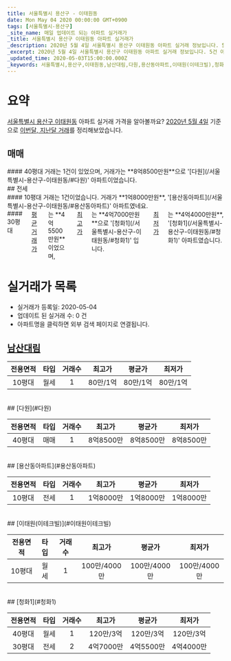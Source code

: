 ```yaml
---
title: 서울특별시 용산구 - 이태원동
date: Mon May 04 2020 00:00:00 GMT+0900
tags: [서울특별시-용산구]
_site_name: 매일 업데이트 되는 아파트 실거래가
_title: 서울특별시 용산구 이태원동 아파트 실거래가
_description: 2020년 5월 4일 서울특별시 용산구 이태원동 아파트 실거래 정보입니다. 5건 아파트 정보가 있습니다.
_excerpt: 2020년 5월 4일 서울특별시 용산구 이태원동 아파트 실거래 정보입니다. 5건 아파트 정보가 있습니다.
_updated_time: 2020-05-03T15:00:00.000Z
_keywords: 서울특별시,용산구,이태원동,남산대림,다원,용산동아파트,이태원(이테크빌),청화1
---
```





# 요약
<ins>서울특별시 용산구 이태원동</ins> 아파트 실거래 가격을 알아볼까요? <ins>2020년 5월 4일</ins> 기준으로 <ins>이번달, 지난달 거래</ins>를 정리해보았습니다.

## 매매
<div class="container">
<div class="twelve columns" markdown="1">
#### 40평대
거래는 1건이 있었으며, 거래가는 **8억8500만원**으로 '[다원](/서울특별시-용산구-이태원동/#다원)' 아파트이었습니다.
</div>
</div>
## 전세
<div class="container">
<div class="six columns" markdown="1">
#### 10평대
거래는 1건이었습니다. 거래가 **1억8000만원**, '[용산동아파트](/서울특별시-용산구-이태원동/#용산동아파트)' 아파트였네요.
</div>
<div class="six columns" markdown="1">
#### 30평대
<ins>평균 거래가</ins>는 **4억5500만원**이었으며, <ins>최고가</ins>는 **4억7000만원**으로 '[청화1](/서울특별시-용산구-이태원동/#청화1)' 입니다. <ins>최저가</ins>는 **4억4000만원**, '[청화1](/서울특별시-용산구-이태원동/#청화1)' 아파트였습니다.
</div>
</div>



# 실거래가 목록
- 실거래가 등록일: 2020-05-04
- 업데이트 된 실거래 수: 0 건
- 아파트명을 클릭하면 외부 검색 페이지로 연결됩니다.

## [남산대림](#남산대림)

|전용면적|타입|거래수|최고가|평균가|최저가|
|:---:|:---:|:---:|:---:|:---:|:---:|
|10평대|<span class="deal-type-3">월세</span>|1|80만/1억|80만/1억|80만/1억|

<br/>
## [다원](#다원)

|전용면적|타입|거래수|최고가|평균가|최저가|
|:---:|:---:|:---:|:---:|:---:|:---:|
|40평대|<span class="deal-type-1">매매</span>|1|8억8500만|8억8500만|8억8500만|

<br/>
## [용산동아파트](#용산동아파트)

|전용면적|타입|거래수|최고가|평균가|최저가|
|:---:|:---:|:---:|:---:|:---:|:---:|
|10평대|<span class="deal-type-2">전세</span>|1|1억8000만|1억8000만|1억8000만|

<br/>
## [이태원(이테크빌)](#이태원이테크빌)

|전용면적|타입|거래수|최고가|평균가|최저가|
|:---:|:---:|:---:|:---:|:---:|:---:|
|10평대|<span class="deal-type-3">월세</span>|1|100만/4000만|100만/4000만|100만/4000만|

<br/>
## [청화1](#청화1)

|전용면적|타입|거래수|최고가|평균가|최저가|
|:---:|:---:|:---:|:---:|:---:|:---:|
|40평대|<span class="deal-type-3">월세</span>|1|120만/3억|120만/3억|120만/3억|
|30평대|<span class="deal-type-2">전세</span>|2|4억7000만|4억5500만|4억4000만|

<br/>




